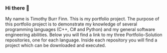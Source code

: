 ### Hi there 👋

My name is Timothy Burr Finn. This is my portfolio project. The purpose of this portfolio project is to demonstrate my knowledge of several programming languages (C++, C# and Python) and my general software engineering abilities. Below you will find a link to my three Portfolio-Solution repositories, one for each language. Inside each repository you will find a project which can be downloaded and executed. 

<!--
**tbfinn/tbfinn** is a ✨ _special_ ✨ repository because its `README.md` (this file) appears on your GitHub profile.

Here are some ideas to get you started:

- 🔭 I’m currently working on ...
- 🌱 I’m currently learning ...
- 👯 I’m looking to collaborate on ...
- 🤔 I’m looking for help with ...
- 💬 Ask me about ...
- 📫 How to reach me: ...
- 😄 Pronouns: ...
- ⚡ Fun fact: ...
-->
